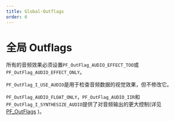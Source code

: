 ```yaml
---
title: Global-Outflags
order: 6
---
```


# 全局 Outflags

所有的音频效果必须设置`PF_OutFlag_AUDIO_EFFECT_TOO`或`PF_OutFlag_AUDIO_EFFECT_ONLY`。

`PF_OutFlag_I_USE_AUDIO`是用于检查音频数据的视觉效果，但不修改它。

`PF_OutFlag_AUDIO_FLOAT_ONLY`，`PF_OutFlag_AUDIO_IIR`和`PF_OutFlag_I_SYNTHESIZE_AUDIO`提供了对音频输出的更大控制(详见[PF_OutFlags](./effect-basics/PF_OutData.html) )。
